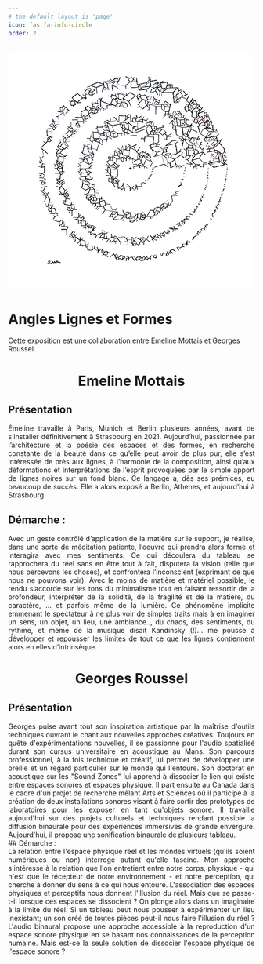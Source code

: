 ```yaml
---
# the default layout is 'page'
icon: fas fa-info-circle
order: 2
---
```


![La Grande Eiffelle](/assets/img/tableaux/Desillusions.png)

# Angles Lignes et Formes

Cette exposition est une collaboration entre Emeline Mottais et Georges Roussel.

<h1 style="text-align: center;">
    <b>Emeline Mottais </b>
</h1>

## Présentation
<div align="justify">
Émeline travaille à Paris, Munich et Berlin plusieurs
années, avant de s’installer définitivement à
Strasbourg en 2021. Aujourd’hui, passionnée par
l’architecture et la poésie des espaces et des formes, en recherche constante de la beauté dans ce qu’elle peut avoir de plus pur, elle s’est intéressée de près aux lignes, à l’harmonie de la composition, ainsi qu’aux
déformations et interprétations de l’esprit provoquées par le simple apport de lignes noires sur un fond blanc. Ce langage a, dès ses prémices, eu beaucoup de
succès. Elle a alors exposé à Berlin, Athènes, et
aujourd’hui à Strasbourg.
</div>

## Démarche :
<div align = "justify">
Avec un geste contrôlé d’application de la
matière sur le support, je réalise, dans une sorte de
méditation patiente, l’oeuvre qui prendra alors forme et interagira avec mes sentiments.
Ce qui découlera du tableau se rapprochera du réel sans en être tout à fait, disputera la vision (telle que nous percevons les choses), et confrontera
l’inconscient (exprimant ce que nous ne pouvons voir). Avec le moins de matière et matériel possible, le rendu s’accorde sur les tons du minimalisme tout en faisant ressortir de la profondeur, interpréter de la solidité, de la fragilité et de la matière, du
caractère, … et parfois même de la lumière. Ce
phénomène implicite emmenant le spectateur à ne plus voir de simples traits mais à en imaginer un sens, un objet, un lieu, une ambiance.., du chaos, des sentiments, du rythme, et même de la musique disait Kandinsky (!)... me pousse à développer et repousser les limites de tout ce que les
lignes contiennent alors en elles d’intrinsèque. 
</div>

<h1 style="text-align: center;">
    <b>Georges Roussel </b>
</h1>

## Présentation
<div align = "justify">
Georges puise avant tout son inspiration artistique par la maîtrise d'outils techniques ouvrant le chant aux nouvelles approches créatives. Toujours en quête d'expérimentations nouvelles, il se passionne pour l'audio spatialisé durant son cursus universitaire en acoustique au Mans.
Son parcours professionnel, à la fois technique et créatif, lui permet de développer une oreille et un regard particulier sur le monde qui l'entoure. Son doctorat en acoustique sur les "Sound Zones" lui apprend à dissocier le lien qui existe entre espaces sonores et espaces physique. Il part ensuite au Canada dans le cadre d'un projet de recherche mêlant Arts et Sciences où il participe à la création de deux installations sonores visant à faire sortir des prototypes de laboratoires pour les exposer en tant qu'objets sonore. 
Il travaille aujourd'hui sur des projets culturels et techniques rendant possible la diffusion binaurale pour des expériences immersives de grande envergure. Aujourd'hui, il propose une sonification binaurale de plusieurs tableau.
</div>
## Démarche :
<div align = "justify">
La relation entre l'espace physique réel et les mondes virtuels (qu'ils soient numériques ou non) interroge autant qu'elle fascine. Mon approche s'intéresse à la relation que l'on entretient entre notre corps, physique - qui n'est que le récepteur de notre environnement - et notre perception, qui cherche à donner du sens à ce qui nous entoure. L'association des espaces physiques et perceptifs nous donnent l'illusion du réel. Mais que se passe-t-il lorsque ces espaces se dissocient ? On plonge alors dans un imaginaire à la limite du réel. Si un tableau peut nous pousser à expérimenter un  lieu inexistant; un son créé de toutes pièces peut-il nous faire l'illusion du réel ? L'audio binaural propose une approche accessible à la reproduction d'un espace sonore physique en se basant nos connaissances de la perception humaine. Mais est-ce la seule solution de dissocier l'espace physique de l'espace sonore ?
</div>

